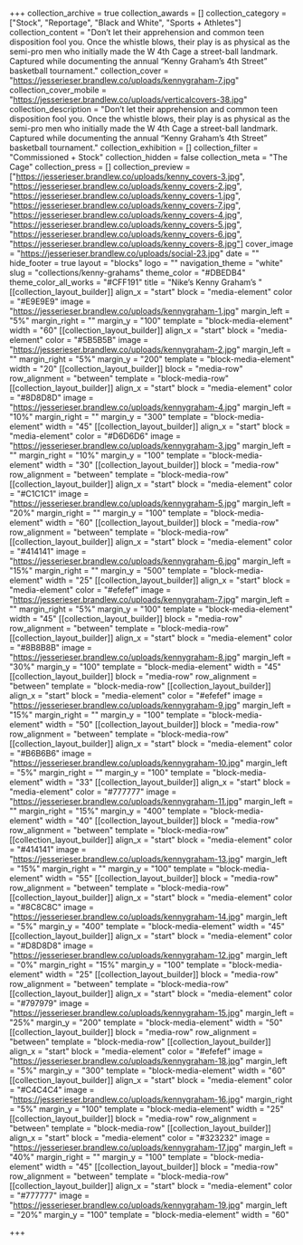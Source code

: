 +++
collection_archive = true
collection_awards = []
collection_category = ["Stock", "Reportage", "Black and White", "Sports + Athletes"]
collection_content = "Don’t let their apprehension and common teen disposition fool you. Once the whistle blows, their play is as physical as the semi-pro men who initially made the W 4th Cage a street-ball landmark. Captured while documenting the annual “Kenny Graham’s 4th Street” basketball tournament."
collection_cover = "https://jesserieser.brandlew.co/uploads/kennygraham-7.jpg"
collection_cover_mobile = "https://jesserieser.brandlew.co/uploads/verticalcovers-38.jpg"
collection_description = "Don’t let their apprehension and common teen disposition fool you. Once the whistle blows, their play is as physical as the semi-pro men who initially made the W 4th Cage a street-ball landmark. Captured while documenting the annual “Kenny Graham’s 4th Street” basketball tournament."
collection_exhibition = []
collection_filter = "Commissioned + Stock"
collection_hidden = false
collection_meta = "The Cage"
collection_press = []
collection_preview = ["https://jesserieser.brandlew.co/uploads/kenny_covers-3.jpg", "https://jesserieser.brandlew.co/uploads/kenny_covers-2.jpg", "https://jesserieser.brandlew.co/uploads/kenny_covers-1.jpg", "https://jesserieser.brandlew.co/uploads/kenny_covers-7.jpg", "https://jesserieser.brandlew.co/uploads/kenny_covers-4.jpg", "https://jesserieser.brandlew.co/uploads/kenny_covers-5.jpg", "https://jesserieser.brandlew.co/uploads/kenny_covers-6.jpg", "https://jesserieser.brandlew.co/uploads/kenny_covers-8.jpg"]
cover_image = "https://jesserieser.brandlew.co/uploads/social-23.jpg"
date = ""
hide_footer = true
layout = "blocks"
logo = ""
navigation_theme = "white"
slug = "collections/kenny-grahams"
theme_color = "#DBEDB4"
theme_color_all_works = "#CFF191"
title = "Nike’s Kenny Graham’s "
[[collection_layout_builder]]
align_x = "start"
block = "media-element"
color = "#E9E9E9"
image = "https://jesserieser.brandlew.co/uploads/kennygraham-1.jpg"
margin_left = "5%"
margin_right = ""
margin_y = "100"
template = "block-media-element"
width = "60"
[[collection_layout_builder]]
align_x = "start"
block = "media-element"
color = "#5B5B5B"
image = "https://jesserieser.brandlew.co/uploads/kennygraham-2.jpg"
margin_left = ""
margin_right = "5%"
margin_y = "200"
template = "block-media-element"
width = "20"
[[collection_layout_builder]]
block = "media-row"
row_alignment = "between"
template = "block-media-row"
[[collection_layout_builder]]
align_x = "start"
block = "media-element"
color = "#8D8D8D"
image = "https://jesserieser.brandlew.co/uploads/kennygraham-4.jpg"
margin_left = "10%"
margin_right = ""
margin_y = "300"
template = "block-media-element"
width = "45"
[[collection_layout_builder]]
align_x = "start"
block = "media-element"
color = "#D6D6D6"
image = "https://jesserieser.brandlew.co/uploads/kennygraham-3.jpg"
margin_left = ""
margin_right = "10%"
margin_y = "100"
template = "block-media-element"
width = "30"
[[collection_layout_builder]]
block = "media-row"
row_alignment = "between"
template = "block-media-row"
[[collection_layout_builder]]
align_x = "start"
block = "media-element"
color = "#C1C1C1"
image = "https://jesserieser.brandlew.co/uploads/kennygraham-5.jpg"
margin_left = "20%"
margin_right = ""
margin_y = "100"
template = "block-media-element"
width = "60"
[[collection_layout_builder]]
block = "media-row"
row_alignment = "between"
template = "block-media-row"
[[collection_layout_builder]]
align_x = "start"
block = "media-element"
color = "#414141"
image = "https://jesserieser.brandlew.co/uploads/kennygraham-6.jpg"
margin_left = "15%"
margin_right = ""
margin_y = "500"
template = "block-media-element"
width = "25"
[[collection_layout_builder]]
align_x = "start"
block = "media-element"
color = "#efefef"
image = "https://jesserieser.brandlew.co/uploads/kennygraham-7.jpg"
margin_left = ""
margin_right = "5%"
margin_y = "100"
template = "block-media-element"
width = "45"
[[collection_layout_builder]]
block = "media-row"
row_alignment = "between"
template = "block-media-row"
[[collection_layout_builder]]
align_x = "start"
block = "media-element"
color = "#8B8B8B"
image = "https://jesserieser.brandlew.co/uploads/kennygraham-8.jpg"
margin_left = "30%"
margin_y = "100"
template = "block-media-element"
width = "45"
[[collection_layout_builder]]
block = "media-row"
row_alignment = "between"
template = "block-media-row"
[[collection_layout_builder]]
align_x = "start"
block = "media-element"
color = "#efefef"
image = "https://jesserieser.brandlew.co/uploads/kennygraham-9.jpg"
margin_left = "15%"
margin_right = ""
margin_y = "100"
template = "block-media-element"
width = "50"
[[collection_layout_builder]]
block = "media-row"
row_alignment = "between"
template = "block-media-row"
[[collection_layout_builder]]
align_x = "start"
block = "media-element"
color = "#B6B6B6"
image = "https://jesserieser.brandlew.co/uploads/kennygraham-10.jpg"
margin_left = "5%"
margin_right = ""
margin_y = "100"
template = "block-media-element"
width = "33"
[[collection_layout_builder]]
align_x = "start"
block = "media-element"
color = "#777777"
image = "https://jesserieser.brandlew.co/uploads/kennygraham-11.jpg"
margin_left = ""
margin_right = "15%"
margin_y = "400"
template = "block-media-element"
width = "40"
[[collection_layout_builder]]
block = "media-row"
row_alignment = "between"
template = "block-media-row"
[[collection_layout_builder]]
align_x = "start"
block = "media-element"
color = "#414141"
image = "https://jesserieser.brandlew.co/uploads/kennygraham-13.jpg"
margin_left = "15%"
margin_right = ""
margin_y = "100"
template = "block-media-element"
width = "55"
[[collection_layout_builder]]
block = "media-row"
row_alignment = "between"
template = "block-media-row"
[[collection_layout_builder]]
align_x = "start"
block = "media-element"
color = "#8C8C8C"
image = "https://jesserieser.brandlew.co/uploads/kennygraham-14.jpg"
margin_left = "5%"
margin_y = "400"
template = "block-media-element"
width = "45"
[[collection_layout_builder]]
align_x = "start"
block = "media-element"
color = "#D8D8D8"
image = "https://jesserieser.brandlew.co/uploads/kennygraham-12.jpg"
margin_left = "0%"
margin_right = "15%"
margin_y = "100"
template = "block-media-element"
width = "25"
[[collection_layout_builder]]
block = "media-row"
row_alignment = "between"
template = "block-media-row"
[[collection_layout_builder]]
align_x = "start"
block = "media-element"
color = "#797979"
image = "https://jesserieser.brandlew.co/uploads/kennygraham-15.jpg"
margin_left = "25%"
margin_y = "200"
template = "block-media-element"
width = "50"
[[collection_layout_builder]]
block = "media-row"
row_alignment = "between"
template = "block-media-row"
[[collection_layout_builder]]
align_x = "start"
block = "media-element"
color = "#efefef"
image = "https://jesserieser.brandlew.co/uploads/kennygraham-18.jpg"
margin_left = "5%"
margin_y = "300"
template = "block-media-element"
width = "60"
[[collection_layout_builder]]
align_x = "start"
block = "media-element"
color = "#C4C4C4"
image = "https://jesserieser.brandlew.co/uploads/kennygraham-16.jpg"
margin_right = "5%"
margin_y = "100"
template = "block-media-element"
width = "25"
[[collection_layout_builder]]
block = "media-row"
row_alignment = "between"
template = "block-media-row"
[[collection_layout_builder]]
align_x = "start"
block = "media-element"
color = "#323232"
image = "https://jesserieser.brandlew.co/uploads/kennygraham-17.jpg"
margin_left = "40%"
margin_right = ""
margin_y = "100"
template = "block-media-element"
width = "45"
[[collection_layout_builder]]
block = "media-row"
row_alignment = "between"
template = "block-media-row"
[[collection_layout_builder]]
align_x = "start"
block = "media-element"
color = "#777777"
image = "https://jesserieser.brandlew.co/uploads/kennygraham-19.jpg"
margin_left = "20%"
margin_y = "100"
template = "block-media-element"
width = "60"

+++
